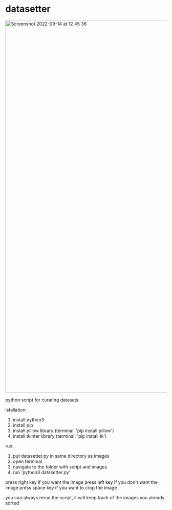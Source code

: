# datasetter


<img width="1162" alt="Screenshot 2022-09-14 at 12 45 36" src="https://user-images.githubusercontent.com/40233850/190148866-ce91bea8-214b-4182-9f0b-cdb09f0cf016.png">


python script for curating datasets

istallation:

1. install python3
2. install pip
3. install pillow library (terminal: 'pip install pillow')
4. install tkinter library (terminal: 'pip install tk')

run:

1. put datasetter.py in same directory as images
2. open terminal
3. navigate to the folder with script and images
4. run 'python3 datasetter.py'

press right key if you want the image
press left key if you don't want the image
press space key if you want to crop the image

you can always rerun the script, it will keep track of the images you already sorted
